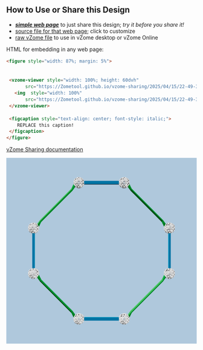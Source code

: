 
## How to Use or Share this Design

 - [***simple web page***](<https://Zometool.github.io/vzome-sharing/2025/04/15/22-49-32-982Z-DEMO-GRN-Go-Sign/>) to just share this design; *try it before you share it!*
 - [source file for that web page](<https://github.com/Zometool/vzome-sharing/edit/main/2025/04/15/22-49-32-982Z-DEMO-GRN-Go-Sign/index.md>); click to customize
 - [raw vZome file](<https://raw.githubusercontent.com/Zometool/vzome-sharing/main/2025/04/15/22-49-32-982Z-DEMO-GRN-Go-Sign/DEMO-GRN-Go-Sign.vZome>) to use in vZome desktop or vZome Online
 
 HTML for embedding in any web page:
 ```html
<figure style="width: 87%; margin: 5%">
  
  
  <vzome-viewer style="width: 100%; height: 60dvh" 
        src="https://Zometool.github.io/vzome-sharing/2025/04/15/22-49-32-982Z-DEMO-GRN-Go-Sign/DEMO-GRN-Go-Sign.vZome" >
    <img  style="width: 100%"
        src="https://Zometool.github.io/vzome-sharing/2025/04/15/22-49-32-982Z-DEMO-GRN-Go-Sign/DEMO-GRN-Go-Sign.png" >
  </vzome-viewer>

  <figcaption style="text-align: center; font-style: italic;">
     REPLACE this caption!
  </figcaption>
</figure>

 ```

[vZome Sharing documentation](https://vzome.github.io/vzome/sharing.html#how-it-works)

![Image](<DEMO-GRN-Go-Sign.png>)

